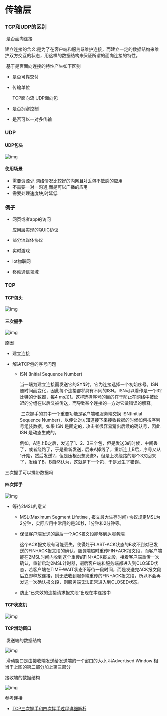 # 传输层

### TCP和UDP的区别

​		是否面向连接

​		建立连接的含义:是为了在客户端和服务端维护连接，而建立一定的数据结构来维护双方交互的状态，用这样的数据结构来保证所谓的面向连接的特性。

​	基于是否面向连接的特性产生如下区别

* 是否可靠交付

* 传输单位

  TCP面向流  UDP面向包

* 是否拥塞控制

* 是否可以一对多传输

### UDP

#### UDP包头

![img](https://static001.geekbang.org/resource/image/6d/bf/6d1313f51b9dfd7ab454b2cef1cb37bf.jpg)

#### 使用场景

* 需要资源少.网络情况比较好的内网且对丢包不敏感的应用
* 不需要一对一沟通,而是可以广播的应用
* 需要处理速度块,时延低

### 例子

* 网页或者app的访问

  应用层实现的QUIC协议

* 部分流媒体协议

* 实时游戏

* lot物联网

* 移动通信领域

### TCP

#### TCP包头

![img](https://static001.geekbang.org/resource/image/a7/bf/a795461effcce686a43f48e094c9adbf.jpg)

#### 三次握手

![img](https://static001.geekbang.org/resource/image/66/a2/666d7d20aa907d8317af3770411f5aa2.jpg)

原因

* 建立连接

* 解决TCP包的序号问题

  * ISN (Initial Sequence Number) 

    ​	当一端为建立连接而发送它的SYN时，它为连接选择一个初始序号。ISN随时间而变化，因此每个连接都将具有不同的ISN。ISN可以看作是一个32比特的计数器，每4 ms加1。这样选择序号的目的在于防止在网络中被延迟的分组在以后又被传送，而导致某个连接的一方对它做错误的解释。

    ​	三次握手的其中一个重要功能是客户端和服务端交换 ISN(Initial Sequence Number)，以便让对方知道接下来接收数据的时候如何按序列号组装数据。如果 ISN 是固定的，攻击者很容易猜出后续的确认号，因此 ISN 是动态生成的。

    ​	例如，A连上B之后，发送了1、2、3三个包，但是发送3的时候，中间丢了，或者绕路了，于是重新发送，后来A掉线了，重新连上B后，序号又从1开始，然后发送2，但是压根没想发送3，但是上次绕路的那个3又回来了，发给了B，B自然认为，这就是下一个包，于是发生了错误。

三次握手可以携带数据吗



#### 四次挥手

![img](https://static001.geekbang.org/resource/image/1f/11/1f6a5e17b34f00d28722428b7b8ccb11.jpg)

* 等待2MSL的意义

  * MSL(Maximum Segment Lifetime , 报文最大生存时间)   协议规定MSL为2分钟，实际应用中常用的是30秒，1分钟和2分钟等。

  * 保证客户端发送的最后一个ACK报文段能够到达服务端

    ​	这个ACK报文段有可能丢失，使得处于LAST-ACK状态的B收不到对已发送的FIN+ACK报文段的确认，服务端超时重传FIN+ACK报文段，而客户端能在2MSL时间内收到这个重传的FIN+ACK报文段，接着客户端重传一次确认，重新启动2MSL计时器，最后客户端和服务端都进入到CLOSED状态，若客户端在TIME-WAIT状态不等待一段时间，而是发送完ACK报文段后立即释放连接，则无法收到服务端重传的FIN+ACK报文段，所以不会再发送一次确认报文段，则服务端无法正常进入到CLOSED状态。

  * 防止“已失效的连接请求报文段”出现在本连接中

#### TCP状态机

![img](https://static001.geekbang.org/resource/image/da/ab/dab9f6ee2908b05ed6f15f3e21be88ab.jpg)

#### TCP滑动窗口





​	发送端的数据结构

![img](https://static001.geekbang.org/resource/image/16/7b/16dcd6fb8105a1caa75887b5ffa0bd7b.jpg)

​	滑动窗口是由接收端发送给发送端的一个窗口的大小,叫Advertised Window 相当于上图的第二部分加上第三部分

接收端的数据结构

![img](https://static001.geekbang.org/resource/image/f7/a4/f7b1d3bc6b6d8e55f0951e82294c8ba4.jpg)



参考连接

* [TCP三次握手和四次挥手过程详细解析](https://juejin.im/post/6844904080553279495#heading-4)

